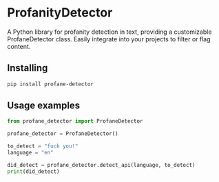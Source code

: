 # ProfanityDetector
A Python library for profanity detection in text, providing a customizable ProfaneDetector class. Easily integrate into your projects to filter or flag content.

## Installing

```bash
pip install profane-detector
```

## Usage examples

```python
from profane_detector import ProfaneDetector

profane_detector = ProfaneDetector()

to_detect = "fuck you!"
language = "en"

did_detect = profane_detector.detect_api(language, to_detect)
print(did_detect)
```
